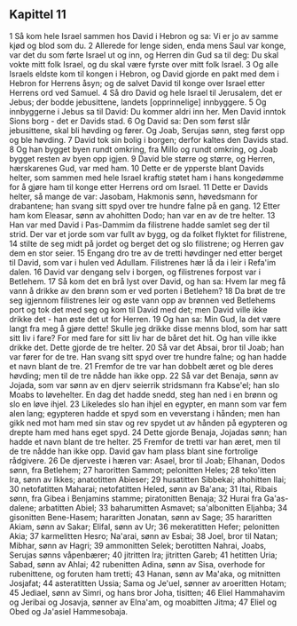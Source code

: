 ## Kapittel 11

1 Så kom hele Israel sammen hos David i Hebron og sa: Vi er jo av samme kjød og blod som du.
2 Allerede for lenge siden, enda mens Saul var konge, var det du som førte Israel ut og inn, og Herren din Gud sa til deg: Du skal vokte mitt folk Israel, og du skal være fyrste over mitt folk Israel.
3 Og alle Israels eldste kom til kongen i Hebron, og David gjorde en pakt med dem i Hebron for Herrens åsyn; og de salvet David til konge over Israel etter Herrens ord ved Samuel.
4 Så dro David og hele Israel til Jerusalem, det er Jebus; der bodde jebusittene, landets [opprinnelige] innbyggere.
5 Og innbyggerne i Jebus sa til David: Du kommer aldri inn her. Men David inntok Sions borg - det er Davids stad.
6 Og David sa: Den som først slår jebusittene, skal bli høvding og fører. Og Joab, Serujas sønn, steg først opp og ble høvding.
7 David tok sin bolig i borgen; derfor kaltes den Davids stad.
8 Og han bygget byen rundt omkring, fra Millo og rundt omkring, og Joab bygget resten av byen opp igjen.
9 David ble større og større, og Herren, hærskarenes Gud, var med ham.
10 Dette er de ypperste blant Davids helter, som sammen med hele Israel kraftig støtet ham i hans kongedømme for å gjøre ham til konge etter Herrens ord om Israel.
11 Dette er Davids helter, så mange de var: Jasobam, Hakmonis sønn, høvedsmann for drabantene; han svang sitt spyd over tre hundre falne på en gang.
12 Etter ham kom Eleasar, sønn av ahohitten Dodo; han var en av de tre helter.
13 Han var med David i Pas-Dammim da filistrene hadde samlet seg der til strid. Der var et jorde som var fullt av bygg, og da folket flyktet for filistrene,
14 stilte de seg midt på jordet og berget det og slo filistrene; og Herren gav dem en stor seier.
15 Engang dro tre av de tretti høvdinger ned etter berget til David, som var i hulen ved Adullam. Filistrenes hær lå da i leir i Refa'im dalen.
16 David var dengang selv i borgen, og filistrenes forpost var i Betlehem.
17 Så kom det en brå lyst over David, og han sa: Hvem lar meg få vann å drikke av den brønn som er ved porten i Betlehem?
18 Da brøt de tre seg igjennom filistrenes leir og øste vann opp av brønnen ved Betlehems port og tok det med seg og kom til David med det; men David ville ikke drikke det - han øste det ut for Herren.
19 Og han sa: Min Gud, la det være langt fra meg å gjøre dette! Skulle jeg drikke disse menns blod, som har satt sitt liv i fare? For med fare for sitt liv har de båret det hit. Og han ville ikke drikke det. Dette gjorde de tre helter.
20 Så var det Absai, bror til Joab; han var fører for de tre. Han svang sitt spyd over tre hundre falne; og han hadde et navn blant de tre.
21 Fremfor de tre var han dobbelt æret og ble deres høvding; men til de tre nådde han ikke opp.
22 Så var det Benaja, sønn av Jojada, som var sønn av en djerv seierrik stridsmann fra Kabse'el; han slo Moabs to løvehelter. En dag det hadde snedd, steg han ned i en brønn og slo en løve ihjel.
23 Likeledes slo han ihjel en egypter, en mann som var fem alen lang; egypteren hadde et spyd som en veverstang i hånden; men han gikk ned mot ham med sin stav og rev spydet ut av hånden på egypteren og drepte ham med hans eget spyd.
24 Dette gjorde Benaja, Jojadas sønn; han hadde et navn blant de tre helter.
25 Fremfor de tretti var han æret, men til de tre nådde han ikke opp. David gav ham plass blant sine fortrolige rådgivere.
26 De djerveste i hæren var: Asael, bror til Joab; Elhanan, Dodos sønn, fra Betlehem;
27 haroritten Sammot; pelonitten Heles;
28 teko'itten Ira, sønn av Ikkes; anatotitten Abieser;
29 husatitten Sibbekai; ahohitten Ilai;
30 netofatitten Maharai; netofatitten Heled, sønn av Ba'ana;
31 Itai, Ribais sønn, fra Gibea i Benjamins stamme; piratonitten Benaja;
32 Hurai fra Ga'as-dalene; arbatitten Abiel;
33 baharumitten Asmavet; sa'albonitten Eljahba;
34 gisonitten Bene-Hasem; hararitten Jonatan, sønn av Sage;
35 hararitten Akiam, sønn av Sakar; Elifal, sønn av Ur;
36 mekeratitten Hefer; pelonitten Akia;
37 karmelitten Hesro; Na'arai, sønn av Esbai;
38 Joel, bror til Natan; Mibhar, sønn av Hagri;
39 ammonitten Selek; berotitten Nahrai, Joabs, Serujas sønns våpenbærer;
40 jitritten Ira; jitritten Gareb;
41 hetitten Uria; Sabad, sønn av Ahlai;
42 rubenitten Adina, sønn av Sisa, overhode for rubenittene, og foruten ham tretti;
43 Hanan, sønn av Ma'aka, og mitnitten Josjafat;
44 asteratitten Ussia; Sama og Je'uel, sønner av aroeritten Hotam;
45 Jediael, sønn av Simri, og hans bror Joha, tisitten;
46 Eliel Hammahavim og Jeribai og Josavja, sønner av Elna'am, og moabitten Jitma;
47 Eliel og Obed og Ja'asiel Hammesobaja.
